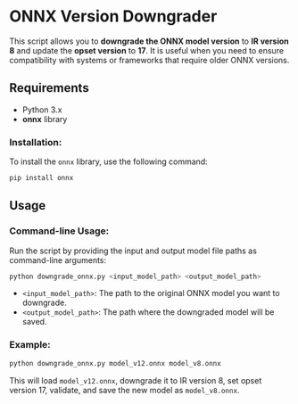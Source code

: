 
# ONNX Version Downgrader

This script allows you to **downgrade the ONNX model version** to **IR version 8** and update the **opset version** to **17**. It is useful when you need to ensure compatibility with systems or frameworks that require older ONNX versions.

## Requirements
- Python 3.x
- **onnx** library

### Installation:
To install the `onnx` library, use the following command:

```bash
pip install onnx
```

## Usage

### Command-line Usage:

Run the script by providing the input and output model file paths as command-line arguments:

```bash
python downgrade_onnx.py <input_model_path> <output_model_path>
```

- `<input_model_path>`: The path to the original ONNX model you want to downgrade.
- `<output_model_path>`: The path where the downgraded model will be saved.

### Example:

```bash
python downgrade_onnx.py model_v12.onnx model_v8.onnx
```

This will load `model_v12.onnx`, downgrade it to IR version 8, set opset version 17, validate, and save the new model as `model_v8.onnx`.

